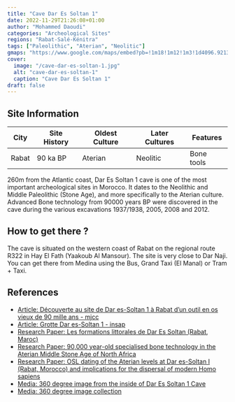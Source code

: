 ```yaml
---
title: "Cave Dar Es Soltan 1"
date: 2022-11-29T21:26:08+01:00
author: "Mohammed Daoudi"
categories: "Archeological Sites"
regions: "Rabat-Salé-Kénitra"
tags: ["Paleolithic", "Aterian", "Neolitic"]
gmaps: "https://www.google.com/maps/embed?pb=!1m18!1m12!1m3!1d4096.921356905818!2d-6.897980995988573!3d33.978281034962464!2m3!1f0!2f0!3f0!3m2!1i1024!2i768!4f13.1!3m3!1m2!1s0xda76d3e70927ce7%3A0xa367b415d1b89942!2sDar%20Es%20Soltan%202%20Cave!5e1!3m2!1sen!2sma!4v1669679547453!5m2!1sen!2sma"
cover:
  image: "/cave-dar-es-soltan-1.jpg"
  alt: "cave-dar-es-soltan-1"
  caption: "Cave Dar Es Soltan 1"
draft: false
---
```


## Site Information

| City  | Site History | Oldest Culture | Later Cultures | Features   |
| ---   | ---          | ---            | ---            | ---        |
| Rabat | 90 ka BP     | Aterian        | Neolitic       | Bone tools |

260m from the Atlantic coast, Dar Es Soltan 1 cave is one of the most important archeological sites in Morocco. It dates to the Neolithic and Middle Paleolithic (Stone Age), and more specifically to the Aterian culture. Advanced Bone technology from 90000 years BP were discovered in the cave during the various excavations 1937/1938, 2005, 2008 and 2012.

## How to get there ?
The cave is situated on the western coast of Rabat on the regional route R322 in Hay El Fath (Yaakoub Al Mansour). The site is very close to Dar Naji. You can get there from Medina using the Bus, Grand Taxi (El Manal) or Tram + Taxi.

## References
- [Article: Découverte au site de Dar es-Soltan 1 à Rabat d’un outil en os vieux de 90 mille ans - mjcc](https://mjcc.gov.ma/fr/decouverte-au-site-de-dar-es-soltan-1-a-rabat-dun-outil-en-os-vieux-de-90-mille-ans/)
- [Article: Grotte Dar es-Soltan 1 - insap](https://insap.ac.ma/?p=1065)
- [Research Paper: Les formations littorales de Dar Es Soltan (Rabat, Maroc)](https://www.researchgate.net/publication/277139366_Les_formations_littorales_de_Dar_Es_Soltan_Rabat_Maroc)
- [Research Paper: 90,000 year-old specialised bone technology in the Aterian Middle Stone Age of North Africa](https://www.researchgate.net/publication/328057750_90000_year-old_specialised_bone_technology_in_the_Aterian_Middle_Stone_Age_of_North_Africa)
- [Research Paper: OSL dating of the Aterian levels at Dar es-Soltan I (Rabat, Morocco) and
implications for the dispersal of modern Homo sapiens](https://in-africa.org/wp-content/uploads/2012/12/Barton-et-al-2009-QSR-OSL-dating-of-Aterian-levels-at-Dar-es-Soltan-I.pdf)
- [Media: 360 degree image from the inside of Dar Es Soltan 1 Cave](https://www.360cities.net/image/dar-es-soltan-1-morocco-cave-post-excavation-end-of-2012-season#136.45,35.15,110.0)
- [Media: 360 degree image collection](https://www.alamy.com/360-degree-panoramic-view-of-dar-es-soltan-1-cave-environs-rabat-morocco-image219637926.html)

